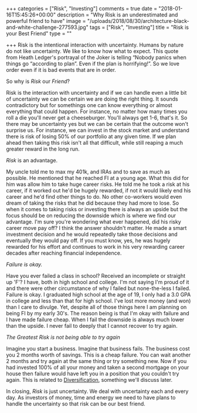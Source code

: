 +++
categories = ["Risk", "Investing"]
comments = true
date = "2018-01-16T15:45:26+00:00"
description = "Why Risk is an underestimated and powerful friend to have"
image = "/uploads/2018/08/30/architecture-black-and-white-challenge-277593.jpg"
tags = ["Risk", "Investing"]
title = "Risk is your Best Friend"
type = ""

+++
Risk is the intentional interaction with uncertainty. Humans by nature do not like uncertainty. We like to know how what to expect. This quote from Heath Ledger's portrayal of the Joker is telling “Nobody panics when things go “according to plan”. Even if the plan is horrifying!”. So we love order even if it is bad events that are in order.

So why is _Risk_ our _Friend_?

Risk is the interaction with uncertainty and if we can handle even a little bit of uncertainty we can be certain we are doing the right thing. It sounds contradictory but for somethings one can know everything or almost everything that could happen. For instance, no matter how many times you roll a die you'll never get a cheeseburger. You'll always get 1-6, that's it. So there may be uncertainty yes but we can be certain that the outcome won't surprise us. For instance, we can invest in the stock market and understand there is risk of losing 50% of our portfolio at any given time. If we plan ahead then taking this risk isn't all that difficult, while still reaping a much greater reward in the long run.

_Risk_ is an advantage.

My uncle told me to max my 401k, and IRAs and to save as much as possible. He mentioned that he reached FI at a young age. What this did for him was allow him to take huge career risks. He told me he took a risk at his career, if it worked out he'd be hugely rewarded, if not it would likely end his career and he'd find other things to do. No other co-workers would even dream of taking the risks that he did because they had more to lose. So when it comes to taking risks or investing there is always an upside but the focus should be on reducing the downside which is where we find our advantage. I'm sure you're wondering what ever happened, did his risky career move pay off? I think the answer shouldn't matter. He made a smart investment decision and he would repeatedly take those decisions and eventually they would pay off. If you must know, yes, he was hugely rewarded for his effort and continues to work in his very rewarding career decades after reaching financial independence.

_Failure is okay._

Have you ever failed a class in school? Received an incomplete or straight up 'F'? I have, both in high school and college. I'm not saying I'm proud of it and there were other circumstance of why I failed but none-the-less I failed. Failure is okay. I graduated high school at the age of 19, I only had a 3.0 GPA in college and less than that for high school. I've lost more money (and won) than I care to divulge. Yet, despite all of those things  here I am planning on being FI by my early 30's. The reason being is that I'm okay with failure and I have made failure cheap. When I fail the downside is always much lower than the upside. I never fail to deeply that I cannot recover to try again.

_The Greatest Risk is not being able to try again_

Imagine you start a business. Imagine that business fails. The business cost you 2 months worth of savings. This is a cheap failure. You can wait another 2 months and try again at the same thing or try something new. Now if you had invested 100% of all your money and taken a second mortgage on your house then failure would have left you in a position that you couldn't try again. This is related to [Diversification](http://www.bettingonsuccess.com/post/diversification "Diversification"), something we'll discuss later.

In closing, _Risk_ is just uncertainty. We deal with uncertainty each and every day. As investors of money, time and energy we need to have plans to handle the uncertainty so that risk can be our best friend.